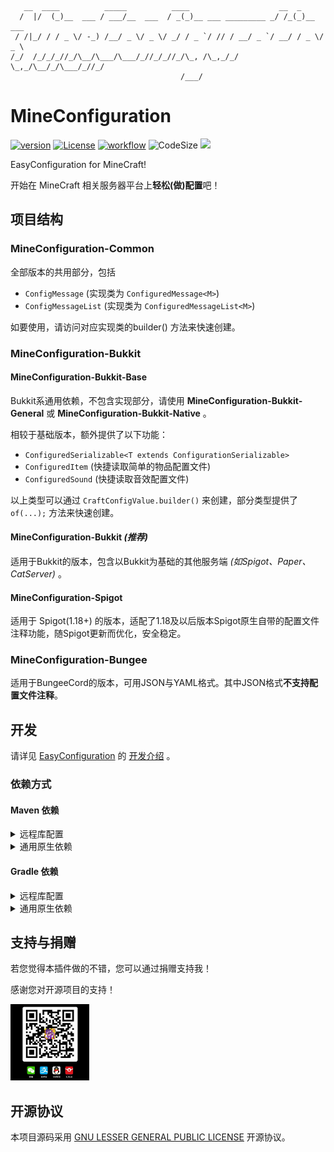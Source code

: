 ```text
   __  ____          _____          ____                    __  _
  /  |/  (_)__  ___ / ___/__  ___  / _(_)__ ___ _________ _/ /_(_)__  ___
 / /|_/ / / _ \/ -_) /__/ _ \/ _ \/ _/ / _ `/ // / __/ _ `/ __/ / _ \/ _ \
/_/  /_/_/_//_/\__/\___/\___/_//_/_//_/\_, /\_,_/_/  \_,_/\__/_/\___/_//_/
                                      /___/
```

# MineConfiguration

[![version](https://img.shields.io/github/v/release/CarmJos/MineConfiguration)](https://github.com/CarmJos/MineConfiguration/releases)
[![License](https://img.shields.io/github/license/CarmJos/MineConfiguration)](https://opensource.org/licenses/MIT)
[![workflow](https://github.com/CarmJos/MineConfiguration/actions/workflows/maven.yml/badge.svg?branch=master)](https://github.com/CarmJos/MineConfiguration/actions/workflows/maven.yml)
![CodeSize](https://img.shields.io/github/languages/code-size/CarmJos/MineConfiguration)
![](https://visitor-badge.glitch.me/badge?page_id=MineConfiguration.readme)

EasyConfiguration for MineCraft!

开始在 MineCraft 相关服务器平台上**轻松(做)配置**吧！

## 项目结构

### **MineConfiguration-Common**

全部版本的共用部分，包括

- `ConfigMessage` (实现类为 `ConfiguredMessage<M>`)
- `ConfigMessageList` (实现类为 `ConfiguredMessageList<M>`)

如要使用，请访问对应实现类的builder() 方法来快速创建。

### MineConfiguration-Bukkit

#### MineConfiguration-Bukkit-Base

Bukkit系通用依赖，不包含实现部分，请使用 **MineConfiguration-Bukkit-General** 或 **MineConfiguration-Bukkit-Native** 。

相较于基础版本，额外提供了以下功能：

- `ConfiguredSerializable<T extends ConfigurationSerializable>`
- `ConfiguredItem` (快捷读取简单的物品配置文件)
- `ConfiguredSound` (快捷读取音效配置文件)

以上类型可以通过 `CraftConfigValue.builder()` 来创建，部分类型提供了 `of(...);` 方法来快速创建。

#### **MineConfiguration-Bukkit** _(推荐)_

适用于Bukkit的版本，包含以Bukkit为基础的其他服务端 *(如Spigot、Paper、CatServer)* 。

#### **MineConfiguration-Spigot**

适用于 Spigot(1.18+) 的版本，适配了1.18及以后版本Spigot原生自带的配置文件注释功能，随Spigot更新而优化，安全稳定。

### **MineConfiguration-Bungee**

适用于BungeeCord的版本，可用JSON与YAML格式。其中JSON格式**不支持配置文件注释**。

## 开发

请详见 [EasyConfiguration](https://github.com/CarmJos/EasyConfiguration)
的 [开发介绍](https://github.com/CarmJos/EasyConfiguration/tree/master/.documentation) 。

### 依赖方式

#### Maven 依赖

<details>
<summary>远程库配置</summary>

```xml

<project>
    <repositories>

        <repository>
            <!--采用Maven中心库，安全稳定，但版本更新需要等待同步-->
            <id>maven</id>
            <name>Maven Central</name>
            <url>https://repo1.maven.org/maven2</url>
        </repository>

        <repository>
            <!--采用github依赖库，实时更新，但需要配置 (推荐) -->
            <id>EasyConfiguration</id>
            <name>GitHub Packages</name>
            <url>https://maven.pkg.github.com/CarmJos/MineConfiguration</url>
        </repository>

        <repository>
            <!--采用我的私人依赖库，简单方便，但可能因为变故而无法使用-->
            <id>carm-repo</id>
            <name>Carm's Repo</name>
            <url>https://repo.carm.cc/repository/maven-public/</url>
        </repository>

    </repositories>
</project>
```

</details>

<details>
<summary>通用原生依赖</summary>

```xml

<project>
    <dependencies>

        <dependency>
            <groupId>cc.carm.lib</groupId>
            <artifactId>mineconfiguration-bukkit</artifactId>
            <version>[LATEST RELEASE]</version>
            <scope>compile</scope>
        </dependency>
        
        <dependency>
            <groupId>cc.carm.lib</groupId>
            <artifactId>mineconfiguration-spigot</artifactId>
            <version>[LATEST RELEASE]</version>
            <scope>compile</scope>
        </dependency>

        <dependency>
            <groupId>cc.carm.lib</groupId>
            <artifactId>mineconfiguration-bungee</artifactId>
            <version>[LATEST RELEASE]</version>
            <scope>compile</scope>
        </dependency>

    </dependencies>
</project>
```

</details>

#### Gradle 依赖

<details>
<summary>远程库配置</summary>

```groovy
repositories {

    // 采用Maven中心库，安全稳定，但版本更新需要等待同步
    mavenCentral()

    // 采用github依赖库，实时更新，但需要配置 (推荐)
    maven { url 'https://maven.pkg.github.com/CarmJos/MineConfiguration' }

    // 采用我的私人依赖库，简单方便，但可能因为变故而无法使用
    maven { url 'https://repo.carm.cc/repository/maven-public/' }
}
```

</details>

<details>
<summary>通用原生依赖</summary>

```groovy

dependencies {

    api "cc.carm.lib:mineconfiguration-bukkit:[LATEST RELEASE]"

    api "cc.carm.lib:mineconfiguration-spigot:[LATEST RELEASE]"

    api "cc.carm.lib:mineconfiguration-bungee:[LATEST RELEASE]"

}
```

</details>

## 支持与捐赠

若您觉得本插件做的不错，您可以通过捐赠支持我！

感谢您对开源项目的支持！

<img height=25% width=25% src="https://raw.githubusercontent.com/CarmJos/CarmJos/main/img/donate-code.jpg"  alt=""/>

## 开源协议

本项目源码采用 [GNU LESSER GENERAL PUBLIC LICENSE](https://www.gnu.org/licenses/lgpl-3.0.html) 开源协议。
